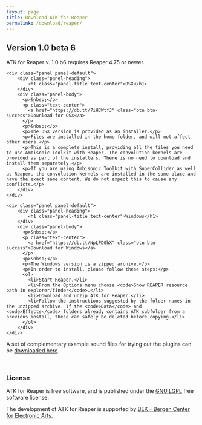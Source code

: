 ```yaml
---
layout: page
title: Download ATK for Reaper
permalink: /download/reaper/
---
```


<h2 class="page-header">Version 1.0 beta 6</h2>

ATK for Reaper v. 1.0.b6 requires Reaper 4.75 or newer.

<div class="row equal">
  <div class="col-md-6">
    
    <div class="panel panel-default">
        <div class="panel-heading">
            <h1 class="panel-title text-center">OSX</h1>
        </div>
        <div class="panel-body">
          <p>&nbsp;</p>
          <p class="text-center">
            <a href="https://db.tt/7iHJWtfJ" class="btn btn-success">Download for OSX</a>
          </p>
          <p>&nbsp;</p>
          <p>The OSX version is provided as an installer.</p>
          <p>Files are installed in the home folder, and will not affect other users.</p>
          <p>This is a complete install, providing all the files you need to use Ambisonic Toolkit with Reaper. The convolution kernels are provided as part of the installers. There is no need to download and install them separately.</p>
          <p>If you are using Ambisonic Toolkit with SuperCollider as well as Reaper, the convolution kernels are installed in the same place and have the exact same content. We do not expect this to cause any conflicts.</p>
        </div>
    </div>

  </div> <!-- column -->
  <div class="col-md-6">
    
    <div class="panel panel-default">
        <div class="panel-heading">
            <h1 class="panel-title text-center">Windows</h1>
        </div>
        <div class="panel-body">
          <p>&nbsp;</p>
          <p class="text-center">
            <a href="https://db.tt/NpLPD0hX" class="btn btn-success">Download for Windows</a>
          </p>
          <p>&nbsp;</p>
          <p>The Windows version is a zipped archive.</p>
          <p>In order to install, please follow these steps:</p>
          <ol>
            <li>Start Reaper.</li>
            <li>From the Options menu choose <code>Show REAPER resource path in explorer/finder</code>.</li>
            <li>Download and unzip ATK for Reaper.</li>
            <li>Follow the instructions suggested by the folder names in the unzipped archive. If the <code>Data</code> and <code>Effects</code> folders already contains ATK subfolder from a previous install, these can safely be deleted before copying.</li>
          </ol>
        </div>
    </div>

  </div> <!-- column -->
</div> <!-- row -->

<div class="alert alert-info">
  A set of complementary example sound files for trying out the plugins can be <a href="/download/recordings">downloaded here</a>.
</div>
 
&nbsp;

<h3 class="page-header">License</h3>

ATK for Reaper is free software, and is published under the <a href="http://www.gnu.org/copyleft/gpl.html" target="_blank">GNU LGPL</a> free software license.

The development of ATK for Reaper is supported by <a href="http://www.bek.no" target="_blannk">BEK &ndash; Bergen Center for Electronic Arts</a>.



